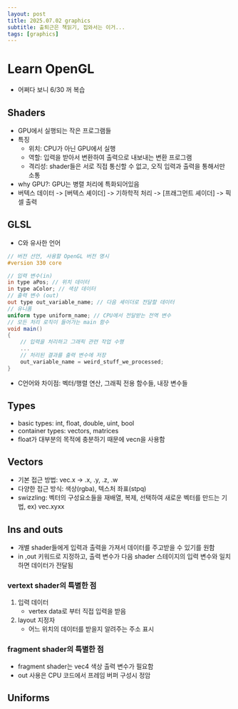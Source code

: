 ```yaml
---
layout: post
title: 2025.07.02 graphics
subtitle: 출퇴근은 책읽기, 집와서는 이거...
tags: [graphics]
---
```


# Learn OpenGL

- 어쩌다 보니 6/30 꺼 복습

## Shaders

- GPU에서 실행되는 작은 프로그램들
- 특징
  - 위치: CPU가 아닌 GPU에서 실행
  - 역할: 입력을 받아서 변환하여 출력으로 내보내는 변환 프로그램
  - 격리성: shader들은 서로 직접 통신할 수 없고, 오직 입력과 출력을 통해서만 소통
- why GPU?: GPU는 병렬 처리에 특화되어있음
- 버텍스 데이터 -> [버텍스 셰이더] -> 기하학적 처리 -> [프래그먼트 셰이더] -> 픽셀 출력

## GLSL

- C와 유사한 언어

```glsl
// 버전 선언, 사용할 OpenGL 버전 명시
#version 330 core

// 입력 변수(in)
in type aPos; // 위치 데이터
in type aColor; // 색상 데이터
// 출력 변수 (out)
out type out_variable_name; // 다음 셰이더로 전달할 데이터
// 유니폼
uniform type uniform_name; // CPU에서 전달받는 전역 변수
// 모든 처리 로직이 들어가는 main 함수
void main()
{
    // 입력을 처리하고 그래픽 관련 작업 수행
    ...
    // 처리된 결과를 출력 변수에 저장
    out_variable_name = weird_stuff_we_processed;
}
```

- C언어와 차이점: 벡터/행렬 연산, 그래픽 전용 함수들, 내장 변수들

## Types

- basic types: int, float, double, uint, bool
- container types: vectors, matrices
- float가 대부분의 목적에 충분하기 때문에 vecn을 사용함

## Vectors

- 기본 접근 방법: vec.x -> .x, .y, .z, .w
- 다양한 접근 방식: 색상(rgba), 텍스처 좌표(stpq)
- swizzling: 벡터의 구성요소들을 재배열, 복제, 선택하여 새로운 벡터를 만드는 기법, ex) vec.xyxx

## Ins and outs

- 개별 shader들에게 입력과 출력을 가져서 데이터를 주고받을 수 있기를 원함
- in ,out 키워드로 지정하고, 출력 변수가 다음 shader 스테이지의 입력 변수와 일치하면 데이터가 전달됨

### vertext shader의 특별한 점

1. 입력 데이터
    - vertex data로 부터 직접 입력을 받음
2. layout 지정자
    - 어느 위치의 데이터를 받을지 알려주는 주소 표시

### fragment shader의 특별한 점

- fragment shader는 vec4 색상 출력 변수가 필요함
- out 사용은 CPU 코드에서 프레임 버퍼 구성시 정암

## Uniforms


